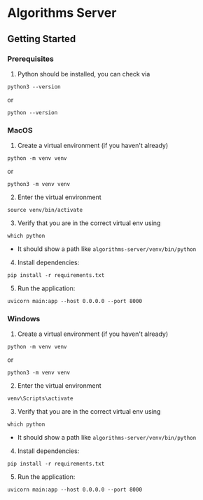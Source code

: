 # Algorithms Server

## Getting Started

### Prerequisites
1. Python should be installed, you can check via
```
python3 --version
```
or
```
python --version
```

### MacOS
1. Create a virtual environment (if you haven't already)
```
python -m venv venv
```
or 
```
python3 -m venv venv
```
2. Enter the virtual environment
```
source venv/bin/activate
```
3. Verify that you are in the correct virtual env using
```
which python
```
- It should show a path like `algorithms-server/venv/bin/python`
4. Install dependencies:
```
pip install -r requirements.txt
```
5. Run the application:
```
uvicorn main:app --host 0.0.0.0 --port 8000
```

### Windows
1. Create a virtual environment (if you haven't already)
```
python -m venv venv
```
or 
```
python3 -m venv venv
```
2. Enter the virtual environment
```
venv\Scripts\activate
```
3. Verify that you are in the correct virtual env using
```
which python
```
- It should show a path like `algorithms-server/venv/bin/python`
4. Install dependencies:
```
pip install -r requirements.txt
```
5. Run the application:
```
uvicorn main:app --host 0.0.0.0 --port 8000
```
